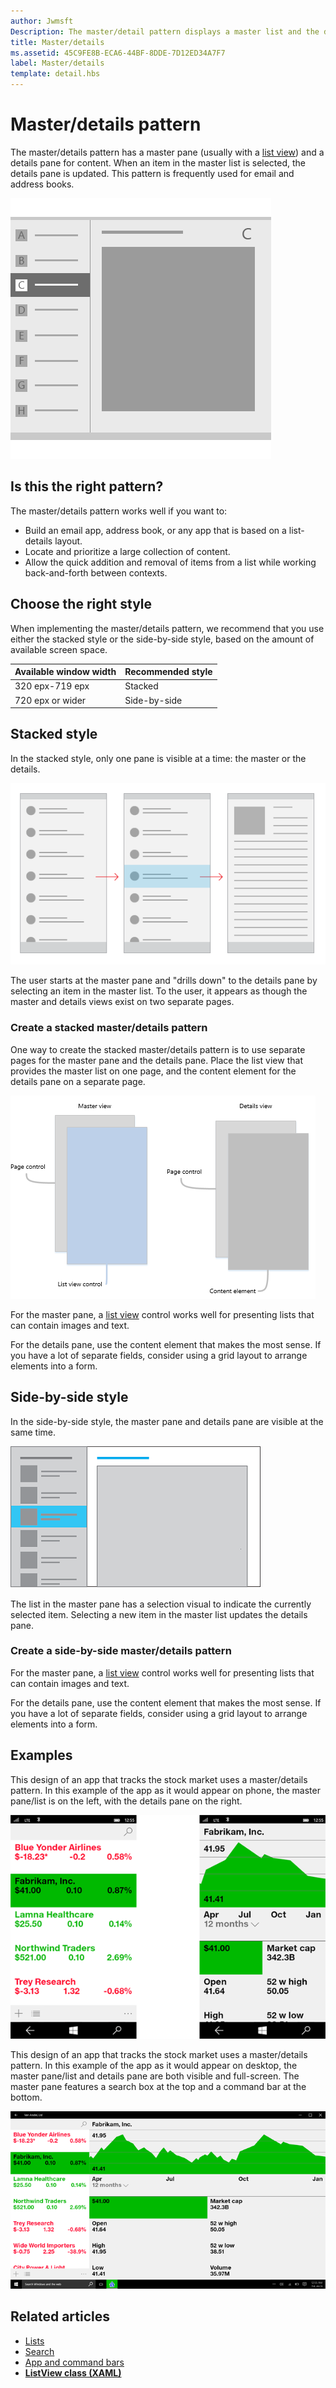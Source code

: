 ```yaml
---
author: Jwmsft
Description: The master/detail pattern displays a master list and the details for the currently selected item. This pattern is frequently used for email and contact lists/address books.
title: Master/details
ms.assetid: 45C9FE8B-ECA6-44BF-8DDE-7D12ED34A7F7
label: Master/details
template: detail.hbs
---
```

# Master/details pattern

The master/details pattern has a master pane (usually with a [list view](lists.md)) and a details pane for content. When an item in the master list is selected, the details pane is updated. This pattern is frequently used for email and address books.

![Example of master-details pattern](images/HIGSecOne_MasterDetail.png)

## Is this the right pattern?

The master/details pattern works well if you want to:

-   Build an email app, address book, or any app that is based on a list-details layout.
-   Locate and prioritize a large collection of content.
-   Allow the quick addition and removal of items from a list while working back-and-forth between contexts.

## Choose the right style

When implementing the master/details pattern, we recommend that you use either the stacked style or the side-by-side style, based on the amount of available screen space.

| Available window width | Recommended style |
|------------------------|-------------------|
| 320 epx-719 epx        | Stacked           |
| 720 epx or wider       | Side-by-side      |

 
## Stacked style

In the stacked style, only one pane is visible at a time: the master or the details.

![A master detail in stacked mode](images/patterns-md-stacked.png)

The user starts at the master pane and "drills down" to the details pane by selecting an item in the master list. To the user, it appears as though the master and details views exist on two separate pages.

### Create a stacked master/details pattern

One way to create the stacked master/details pattern is to use separate pages for the master pane and the details pane. Place the list view that provides the master list on one page, and the content element for the details pane on a separate page.

![Parts for the stacked-style master detail](images/patterns-md-stacked-parts.png)

For the master pane, a [list view](lists.md) control works well for presenting lists that can contain images and text.

For the details pane, use the content element that makes the most sense. If you have a lot of separate fields, consider using a grid layout to arrange elements into a form.

## Side-by-side style

In the side-by-side style, the master pane and details pane are visible at the same time.

![The master/detail pattern](images/patterns-masterdetail-400x227.png)

The list in the master pane has a selection visual to indicate the currently selected item. Selecting a new item in the master list updates the details pane.

### Create a side-by-side master/details pattern

For the master pane, a [list view](lists.md) control works well for presenting lists that can contain images and text.

For the details pane, use the content element that makes the most sense. If you have a lot of separate fields, consider using a grid layout to arrange elements into a form.

## Examples

This design of an app that tracks the stock market uses a master/details pattern. In this example of the app as it would appear on phone, the master pane/list is on the left, with the details pane on the right.

![Example of an app using the master-details pattern, on phone](images/uap-finance-phone-masterdetails-600.png)

This design of an app that tracks the stock market uses a master/details pattern. In this example of the app as it would appear on desktop, the master pane/list and details pane are both visible and full-screen. The master pane features a search box at the top and a command bar at the bottom.

![Example of an app using the master-details pattern, on desktop](images/uap-finance-desktop700.png)



## Related articles

- [Lists](lists.md)
- [Search](search.md)
- [App and command bars](app-bars.md)
- [**ListView class (XAML)**](https://msdn.microsoft.com/library/windows/apps/br242878)


<!--HONumber=Jun16_HO2-->


